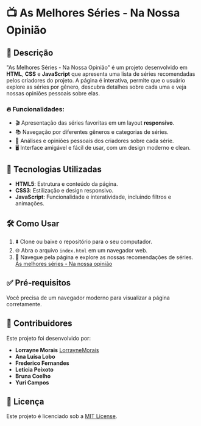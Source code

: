 # 📺 As Melhores Séries - Na Nossa Opinião

## 📝 Descrição
"As Melhores Séries - Na Nossa Opinião" é um projeto desenvolvido em **HTML**, **CSS** e **JavaScript** que apresenta uma lista de séries recomendadas pelos criadores do projeto. A página é interativa, permite que o usuário explore as séries por gênero, descubra detalhes sobre cada uma e veja nossas opiniões pessoais sobre elas.

### 🔥 Funcionalidades:
- 🎬 Apresentação das séries favoritas em um layout **responsivo**.
- 📚 Navegação por diferentes gêneros e categorias de séries.
- 💬 Análises e opiniões pessoais dos criadores sobre cada série.
- 🖥️ Interface amigável e fácil de usar, com um design moderno e clean.

## 🚀 Tecnologias Utilizadas
- **HTML5**: Estrutura e conteúdo da página.
- **CSS3**: Estilização e design responsivo.
- **JavaScript**: Funcionalidade e interatividade, incluindo filtros e animações.

## 🛠️ Como Usar
1. ⬇️ Clone ou baixe o repositório para o seu computador.
2. 🌐 Abra o arquivo `index.html` em um navegador web.
3. 📖 Navegue pela página e explore as nossas recomendações de séries. [As melhores séries - Na nossa opinião](https://melhoresseries-nu.vercel.app/)


## ✅ Pré-requisitos
Você precisa de um navegador moderno para visualizar a página corretamente.

## 👥 Contribuidores
Este projeto foi desenvolvido por:

- **Lorrayne Morais** [LorrayneMorais](https://github.com/LorrayneMorais)
- **Ana Luísa Lobo** 
- **Frederico Fernandes** 
- **Leticia Peixoto**
- **Bruna Coelho** 
- **Yuri Campos**

## 📜 Licença
Este projeto é licenciado sob a [MIT License](LICENSE).
